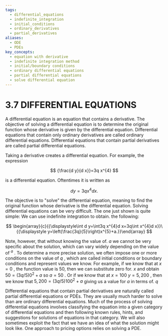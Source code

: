 ```yaml
---
tags:
  - differential_equations
  - indefinite_integration
  - initial_conditions
  - ordinary_derivatives
  - partial_derivatives
aliases:
  - ODE
  - PDEs
key_concepts:
  - equation with derivative
  - indefinite integration method
  - initial/boundary conditions
  - ordinary differential equations
  - partial differential equations
  - solve differential equation
---
```


# 3.7 DIFFERENTIAL EQUATIONS

A differential equation is an equation that contains a derivative. The objective of solving a differential equation is to determine the original function whose derivative is given by the differential equation. Differential equations that contain only ordinary derivatives are called ordinary differential equations. Differential equations that contain partial derivatives are called partial differential equations.

Taking a derivative creates a differential equation. For example, the expression

$$
{\frac{d y}{d x}}=3q x^{4}
$$

is a differential equation. Oftentimes it is written as

$$
d y=3q x^{4}d x.
$$

The objective is to "solve" the differential equation, meaning to find the original function whose derivative is the differential equation. Solving differential equations can be very difficult. The one just shown is quite simple: We can use indefinite integration to obtain. the following:

$$
\begin{array}{c}{{\displaystyle\int d y=\int3q x^{4}d x=3q\int x^{4}d x}}\ {{\displaystyle y=\left(\frac{3q}{5}\right)x^{5}+a.}}\end{array}
$$

Note, however, that without knowing the value of. $a$ we cannot be very specific about the solution, which can vary widely depending on the value of $^{a}$ . To determine a more precise solution, we often impose one or more conditions on the value of $q$ , which are called initial conditions or boundary conditions and represent values we know. For example, if we know that at $x=0$ , the function value is 50, then we can substitute zero for. $x$ and obtain $50=(3q/5)0^{2}+a$ so $a=50$ . Or if we know that at $x=100$ $y=5{,}200$ , then we know that $5,200=(3q/5)100^{2}+a$ giving us a value for $a$ in terms of. $q$

Differential equations that contain partial derivatives are naturally called partial differential equations or PDEs. They are usually much harder to solve than are ordinary differential equations. Much of the process of solving differential equations involves classifying the equation into a given category of differential equations and then following known rules, hints, and suggestions for solutions of equations in that category. We will also sometimes exploit the fact that we have an idea of what the solution might look like. One approach to pricing options relies on solving a PDE.
